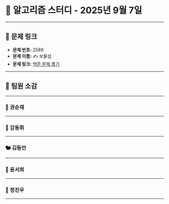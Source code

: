 # 📘 알고리즘 스터디 - 2025년 9월 7일

---

## 🔗 문제 링크

- **문제 번호:** 2589
- **문제 이름:** ✍️ 보물섬
- **문제 링크:** [백준 문제 풀기](https://www.acmicpc.net/problem/2589)

---

## 💬 팀원 소감

---

### 🐥 권순재

> 

---

### 🐰 강동휘

> 

---

### 🐿️ 김동언

> 

---

### 🦊 윤서희

> 

---

### 🐳 정진우

> 

---

